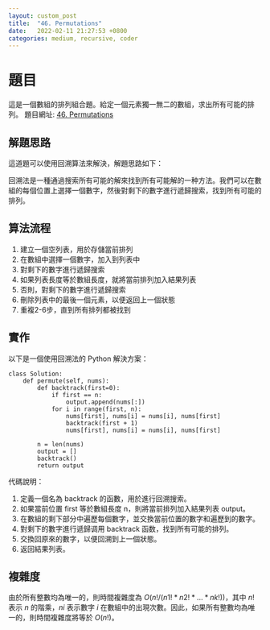 ```yaml
---
layout: custom_post
title:  "46. Permutations"
date:   2022-02-11 21:27:53 +0800
categories: medium, recursive, coder
---
```


# 題目
這是一個數組的排列組合題。給定一個元素獨一無二的數組，求出所有可能的排列。
題目網址: [46. Permutations](https://leetcode.com/problems/permutations/)

## 解題思路
這道題可以使用回溯算法來解決，解題思路如下：

回溯法是一種通過搜索所有可能的解來找到所有可能解的一种方法。我們可以在數組的每個位置上選擇一個數字，然後對剩下的數字進行遞歸搜索，找到所有可能的排列。

## 算法流程
1. 建立一個空列表，用於存儲當前排列
2. 在數組中選擇一個數字，加入到列表中
3. 對剩下的數字進行遞歸搜索
4. 如果列表長度等於數組長度，就將當前排列加入結果列表
5. 否則，對剩下的數字進行遞歸搜索
6. 刪除列表中的最後一個元素，以便返回上一個狀態
7. 重複2-6步，直到所有排列都被找到


## 實作
以下是一個使用回溯法的 Python 解決方案：
```python=
class Solution:
    def permute(self, nums):
        def backtrack(first=0):
            if first == n:
                output.append(nums[:])
            for i in range(first, n):
                nums[first], nums[i] = nums[i], nums[first]
                backtrack(first + 1)
                nums[first], nums[i] = nums[i], nums[first]

        n = len(nums)
        output = []
        backtrack()
        return output
```
代碼說明：

1. 定義一個名為 backtrack 的函數，用於進行回溯搜索。
2. 如果當前位置 first 等於數組長度 n，則將當前排列加入結果列表 output。
3. 在數組的剩下部分中遍歷每個數字，並交換當前位置的數字和遍歷到的數字。
4. 對剩下的數字進行遞歸调用 backtrack 函数，找到所有可能的排列。
5. 交換回原來的數字，以便回溯到上一個狀態。
6. 返回結果列表。

## 複雜度
由於所有整數均為唯一的，則時間複雜度為 $O(n! / (n1! * n2! * ... * nk!))$，其中 $n!$ 表示 $n$ 的階乘，$ni$ 表示數字 $i$ 在數組中的出現次數。因此，如果所有整數均為唯一的，則時間複雜度將等於 $O(n!)$。
